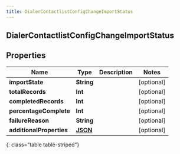 ```yaml
---
title: DialerContactlistConfigChangeImportStatus
---
```

## DialerContactlistConfigChangeImportStatus

## Properties

|Name | Type | Description | Notes|
|------------ | ------------- | ------------- | -------------|
| **importState** | **String** |  | [optional] |
| **totalRecords** | **Int** |  | [optional] |
| **completedRecords** | **Int** |  | [optional] |
| **percentageComplete** | **Int** |  | [optional] |
| **failureReason** | **String** |  | [optional] |
| **additionalProperties** | [**JSON**](JSON.html) |  | [optional] |
{: class="table table-striped"}


